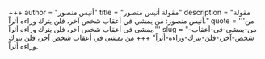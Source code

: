 +++
author = "أنيس منصور"
title = "مقولة أنيس منصور"
description = "مقولة أنيس منصور: من يمشي في أعقاب شخص آخر، فلن يترك وراءه أثراً."
quote = '''من يمشي في أعقاب شخص آخر، فلن يترك وراءه أثراً.'''
slug = "من-يمشي-في-أعقاب-شخص-آخر،-فلن-يترك-وراءه-أثراً"
+++
من يمشي في أعقاب شخص آخر، فلن يترك وراءه أثراً.
